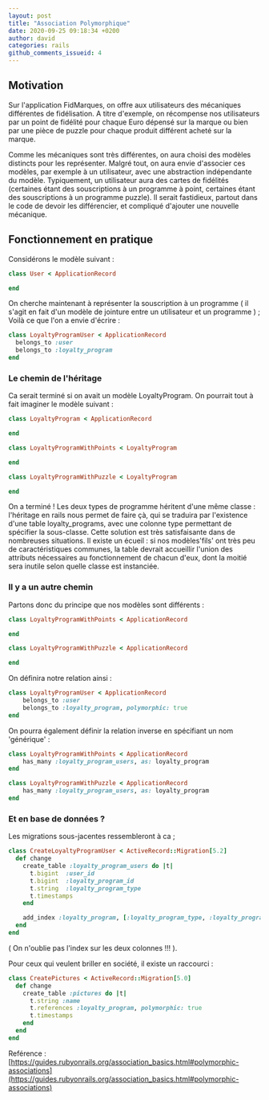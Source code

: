 ```yaml
---
layout: post
title: "Association Polymorphique"
date: 2020-09-25 09:18:34 +0200
author: david
categories: rails
github_comments_issueid: 4
---
```


## Motivation

Sur l'application FidMarques, on offre aux utilisateurs des mécaniques différentes de fidélisation. A titre d'exemple, on récompense nos utilisateurs par un point de fidélité pour chaque Euro dépensé sur la marque ou bien par une pièce de puzzle pour chaque produit différent acheté sur la marque.

Comme les mécaniques sont très différentes, on aura choisi des modèles distincts pour les représenter. Malgré tout, on aura envie d'associer ces modèles, par exemple à un utilisateur, avec une abstraction indépendante du modèle.
Typiquement, un utilisateur aura des cartes de fidélités (certaines étant des souscriptions à un programme à point, certaines étant des souscriptions à un programme puzzle). Il serait fastidieux, partout dans le code de devoir les différencier, et compliqué d'ajouter une nouvelle mécanique.

## Fonctionnement en pratique

Considérons le modèle suivant :

```ruby
class User < ApplicationRecord

end
```

On cherche maintenant à représenter la souscription à un programme ( il s'agit en fait d'un modèle de jointure entre un utilisateur et un programme ) ;
Voilà ce que l'on a envie d'écrire :

```ruby
class LoyaltyProgramUser < ApplicationRecord
  belongs_to :user
  belongs_to :loyalty_program
end
```

### Le chemin de l'héritage

Ca serait terminé si on avait un modèle LoyaltyProgram. On pourrait tout à fait imaginer le modèle suivant :

```ruby
class LoyaltyProgram < ApplicationRecord

end

class LoyaltyProgramWithPoints < LoyaltyProgram

end

class LoyaltyProgramWithPuzzle < LoyaltyProgram

end
```

On a terminé ! Les deux types de programme héritent d'une même classe : l'héritage en rails nous permet de faire çà, qui se traduira par l'existence d'une table loyalty_programs, avec une colonne type permettant de spécifier la sous-classe.
Cette solution est très satisfaisante dans de nombreuses situations. Il existe un écueil : si nos modèles'fils' ont très peu de caractéristiques communes, la table devrait accueillir l'union des attributs nécessaires au fonctionnement de chacun d'eux, dont la moitié sera inutile selon quelle classe est instanciée.

### Il y a un autre chemin

Partons donc du principe que nos modèles sont différents :

```ruby
class LoyaltyProgramWithPoints < ApplicationRecord

end

class LoyaltyProgramWithPuzzle < ApplicationRecord

end
```

On définira notre relation ainsi :

```ruby
class LoyaltyProgramUser < ApplicationRecord
    belongs_to :user
    belongs_to :loyalty_program, polymorphic: true
end

```

On pourra également définir la relation inverse en spécifiant un nom 'générique' :

```ruby
class LoyaltyProgramWithPoints < ApplicationRecord
    has_many :loyalty_program_users, as: loyalty_program
end

class LoyaltyProgramWithPuzzle < ApplicationRecord
    has_many :loyalty_program_users, as: loyalty_program
end
```

### Et en base de données ?

Les migrations sous-jacentes ressembleront à ca ;

```ruby
class CreateLoyaltyProgramUser < ActiveRecord::Migration[5.2]
  def change
    create_table :loyalty_program_users do |t|
      t.bigint  :user_id
      t.bigint  :loyalty_program_id
      t.string  :loyalty_program_type
      t.timestamps
    end

    add_index :loyalty_program, [:loyalty_program_type, :loyalty_program_id]
  end
end
```

( On n'oublie pas l'index sur les deux colonnes !!! ).

Pour ceux qui veulent briller en société, il existe un raccourci :

```ruby
class CreatePictures < ActiveRecord::Migration[5.0]
  def change
    create_table :pictures do |t|
      t.string :name
      t.references :loyalty_program, polymorphic: true
      t.timestamps
    end
  end
end
```

Reférence : [https://guides.rubyonrails.org/association_basics.html#polymorphic-associations](https://guides.rubyonrails.org/association_basics.html#polymorphic-associations)
